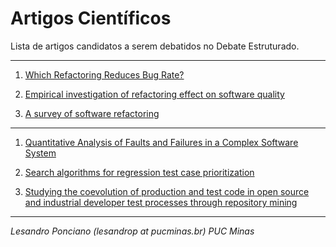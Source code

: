 # Artigos Científicos #

Lista de artigos candidatos a serem debatidos no Debate Estruturado.

--- 
1. [Which Refactoring Reduces Bug Rate?](https://doi.org/10.1145/3345629.3345631)

1. [Empirical investigation of refactoring effect on software quality](https://doi.org/10.1016/j.infsof.2009.04.002)

1. [A survey of software refactoring](https://doi.org/10.1109/TSE.2004.1265817)

---

1. [Quantitative Analysis of Faults and Failures in a Complex Software System](https://doi.org/10.1109/32.879815)

1. [Search algorithms for regression test case prioritization](https://ieeexplore.ieee.org/abstract/document/4123325)

1. [Studying the coevolution of production and test code in open source and industrial developer test
processes through repository mining](https://doi.org/10.1007/s10664-010-9143-7)

---

_Lesandro Ponciano (lesandrop at pucminas.br) PUC Minas_